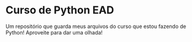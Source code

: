 # Curso de Python EAD 

Um repositório que guarda meus arquivos do curso que estou fazendo de Python! Aproveite para dar uma olhada!


